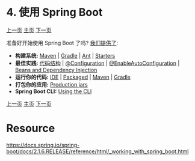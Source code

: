 
# 4. 使用 Spring Boot





[上一页](https://github.com/LeonChen1024/Spring-Reference-Doc-Translation/blob/master/Spring-Boot/Part-I-Spring-Boot-Documentation/3-First-Steps.md)                                											[主页](https://github.com/LeonChen1024/Spring-Reference-Doc-Translation/tree/master/Spring-Boot)																				[下一页](https://github.com/LeonChen1024/Spring-Reference-Doc-Translation/blob/master/Spring-Boot/Part-I-Spring-Boot-Documentation/5-Learning-about-Spring-Boot-Features.md)             



准备好开始使用 Spring Boot 了吗?  [我们提供了](https://docs.spring.io/spring-boot/docs/2.1.6.RELEASE/reference/html/using-boot.html):



- **构建系统:** [Maven](https://docs.spring.io/spring-boot/docs/2.1.6.RELEASE/reference/html/using-boot-build-systems.html#using-boot-maven) | [Gradle](https://docs.spring.io/spring-boot/docs/2.1.6.RELEASE/reference/html/using-boot-build-systems.html#using-boot-gradle) | [Ant](https://docs.spring.io/spring-boot/docs/2.1.6.RELEASE/reference/html/using-boot-build-systems.html#using-boot-ant) | [Starters](https://docs.spring.io/spring-boot/docs/2.1.6.RELEASE/reference/html/using-boot-build-systems.html#using-boot-starter)
- **最佳实践:** [代码结构](https://docs.spring.io/spring-boot/docs/2.1.6.RELEASE/reference/html/using-boot-structuring-your-code.html) | [@Configuration](https://docs.spring.io/spring-boot/docs/2.1.6.RELEASE/reference/html/using-boot-configuration-classes.html) | [@EnableAutoConfiguration](https://docs.spring.io/spring-boot/docs/2.1.6.RELEASE/reference/html/using-boot-auto-configuration.html) | [Beans and Dependency Injection](https://docs.spring.io/spring-boot/docs/2.1.6.RELEASE/reference/html/using-boot-spring-beans-and-dependency-injection.html)
- **运行你的代码:** [IDE](https://docs.spring.io/spring-boot/docs/2.1.6.RELEASE/reference/html/using-boot-running-your-application.html#using-boot-running-from-an-ide) | [Packaged](https://docs.spring.io/spring-boot/docs/2.1.6.RELEASE/reference/html/using-boot-running-your-application.html#using-boot-running-as-a-packaged-application) | [Maven](https://docs.spring.io/spring-boot/docs/2.1.6.RELEASE/reference/html/using-boot-running-your-application.html#using-boot-running-with-the-maven-plugin) | [Gradle](https://docs.spring.io/spring-boot/docs/2.1.6.RELEASE/reference/html/using-boot-running-your-application.html#using-boot-running-with-the-gradle-plugin)
- **打包你的应用:** [Production jars](https://docs.spring.io/spring-boot/docs/2.1.6.RELEASE/reference/html/using-boot-packaging-for-production.html)
- **Spring Boot CLI:** [Using the CLI](https://docs.spring.io/spring-boot/docs/2.1.6.RELEASE/reference/html/cli.html)



[上一页](https://github.com/LeonChen1024/Spring-Reference-Doc-Translation/blob/master/Spring-Boot/Part-I-Spring-Boot-Documentation/3-First-Steps.md)                                											[主页](https://github.com/LeonChen1024/Spring-Reference-Doc-Translation/tree/master/Spring-Boot)																				[下一页](https://github.com/LeonChen1024/Spring-Reference-Doc-Translation/blob/master/Spring-Boot/Part-I-Spring-Boot-Documentation/5-Learning-about-Spring-Boot-Features.md)             







# Resource

https://docs.spring.io/spring-boot/docs/2.1.6.RELEASE/reference/html/_working_with_spring_boot.html